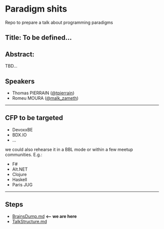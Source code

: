 # Paradigm shits

Repo to prepare a talk about programming paradigms


## Title: To be defined...

## Abstract: 
TBD...

## Speakers
 - Thomas PIERRAIN ([@tpierrain](https://twitter.com/tpierrain))
 - Romeu MOURA ([@malk_zameth](https://twitter.com/malk_zameth))

---

## CFP to be targeted

 - DevoxxBE
 - BDX.IO
 - ... 

we could also rehearse it in a BBL mode or within a few meetup communities. E.g.:
 - F# 
 - Alt.NET
 - Clojure
 - Haskell
 - Paris JUG
 
---

## Steps

 - [BrainsDump.md](BrainsDump.md)  __<-- we are here__
 - [TalkStructure.md](TalkStructure.md)
